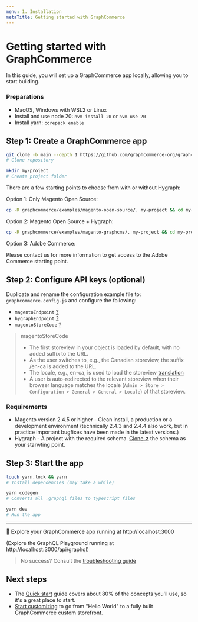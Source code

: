 ```yaml
---
menu: 1. Installation
metaTitle: Getting started with GraphCommerce
---
```


# Getting started with GraphCommerce

In this guide, you will set up a GraphCommerce app locally, allowing you to
start building.

### Preparations

- MacOS, Windows with WSL2 or Linux
- Install and use node 20: `nvm install 20` or `nvm use 20`
- Install yarn: `corepack enable`

## Step 1: Create a GraphCommerce app

```bash
git clone -b main --depth 1 https://github.com/graphcommerce-org/graphcommerce.git
# Clone repository
```

```bash
mkdir my-project
# Create project folder
```

There are a few starting points to choose from with or without Hygraph:

Option 1: Only Magento Open Source:

```bash
cp -R graphcommerce/examples/magento-open-source/. my-project && cd my-project
```

Option 2: Magento Open Source + Hygraph:

```bash
cp -R graphcommerce/examples/magento-graphcms/. my-project && cd my-project
```

Option 3: Adobe Commerce:

Please contact us for more information to get access to the Adobe Commerce
starting point.

## Step 2: Configure API keys (optional)

Duplicate and rename the configuration example file to:
`graphcommerce.config.js` and configure the following:

- `magentoEndpoint` [?](../framework/config.md#magentoendpoint-string-required)
- `hygraphEndpoint` [?](../framework/config.md#hygraphendpoint-string-required)
- `magentoStoreCode`
  [?](../framework/config.md#magentostorecode-string-required)

> magentoStoreCode
>
> - The first storeview in your object is loaded by default, with no added
>   suffix to the URL.
> - As the user switches to, e.g., the Canadian storeview, the suffix /en-ca is
>   added to the URL.
> - The locale, e.g., en-ca, is used to load the storeview
>   [translation](../framework/translations.md)
> - A user is auto-redirected to the relevant storeview when their browser
>   language matches the locale
>   (`Admin > Store > Configuration > General > General > Locale`) of that
>   storeview.

### Requirements

- Magento version 2.4.5 or higher - Clean install, a production or a development
  environment (technically 2.4.3 and 2.4.4 also work, but in practice important
  bugfixes have been made in the latest versions.)
- Hygraph - A project with the required schema.
  [Clone ↗](https://app.hygraph.com/clone/caddaa93cfa9436a9e76ae9c0f34d257?name=GraphCommerce%20Demo)
  the schema as your starwting point.

## Step 3: Start the app

```bash
touch yarn.lock && yarn
# Install dependencies (may take a while)
```

```bash
yarn codegen
# Converts all .graphql files to typescript files
```

```bash
yarn dev
# Run the app
```

---

🎉 Explore your GraphCommerce app running at http://localhost:3000

(Explore the GraphQL Playground running at http://localhost:3000/api/graphql)

> No success? Consult the
> [troubleshooting guide](../framework/troubleshooting.md)

## Next steps

- The [Quick start](../getting-started/readme.md) guide covers about 80% of the
  concepts you'll use, so it's a great place to start.
- [Start customizing](../getting-started/start-building.md) to go from "Hello
  World" to a fully built GraphCommerce custom storefront.
